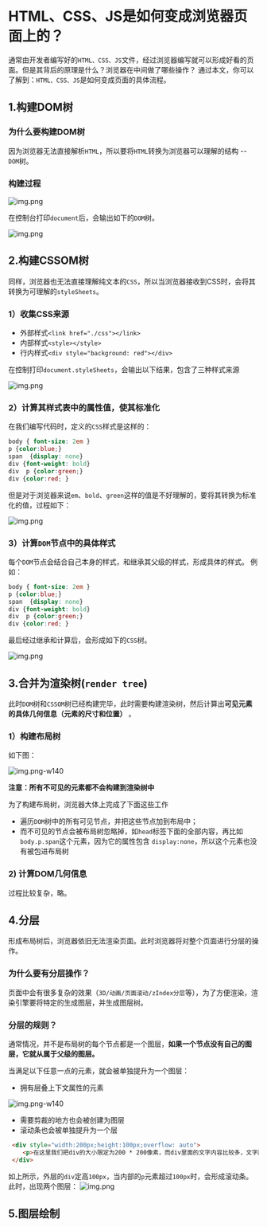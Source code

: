 # HTML、CSS、JS是如何变成浏览器页面上的？
通常由开发者编写好的`HTML、CSS、JS`文件，经过浏览器编写就可以形成好看的页面。但是其背后的原理是什么？浏览器在中间做了哪些操作？
通过本文，你可以了解到：`HTML、CSS、JS`是如何变成页面的具体流程。
## 1.构建DOM树
### 为什么要构建DOM树
因为浏览器无法直接解析`HTML`，所以要将`HTML`转换为浏览器可以理解的结构 -- `DOM`树。
### 构建过程
<div style="width:70%;">

![img.png](./img/img.png)
</div>

在控制台打印`document`后，会输出如下的`DOM`树。
<div style="width:70%;">

![img.png](./img/img2.png)
</div>

## 2.构建CSSOM树
同样，浏览器也无法直接理解纯文本的`CSS`，所以当浏览器接收到CSS时，会将其转换为可理解的`styleSheets`。
### 1）收集CSS来源
- 外部样式`<link href="./css"></link>`
- 内部样式`<style></style>`
- 行内样式`<div style="background: red"></div>`

在控制打印`document.styleSheets`，会输出以下结果，包含了三种样式来源
<div style="width:70%;">

![img.png](./img/img3.png)
</div>

### 2）计算其样式表中的属性值，使其标准化
在我们编写代码时，定义的`CSS`样式是这样的：
```css
body { font-size: 2em }
p {color:blue;}
span  {display: none}
div {font-weight: bold}
div  p {color:green;}
div {color:red; }
```
但是对于浏览器来说`em`、`bold`、`green`这样的值是不好理解的，要将其转换为标准化的值，过程如下：

<div style="width:70%;">

![img.png](./img/img4.png)
</div>

### 3）计算`DOM`节点中的具体样式
每个`DOM`节点会结合自己本身的样式，和继承其父级的样式，形成具体的样式。
例如：
```css
body { font-size: 2em }
p {color:blue;}
span  {display: none}
div {font-weight: bold}
div  p {color:green;}
div {color:red; }
```
最后经过继承和计算后，会形成如下的`CSS`树。
<div style="width:70%;">

![img.png](./img/img5.png)
</div>

## 3.合并为渲染树(`render tree`)
此时`DOM`树和`CSSOM`树已经构建完毕，此时需要构建渲染树，然后计算出**可见元素的具体几何信息（元素的尺寸和位置）** 。
### 1）构建布局树

如下图：
<div style="width:70%;">

![img.png-w140](./img/img6.png)
</div>

**注意：所有不可见的元素都不会构建到渲染树中**

为了构建布局树，浏览器大体上完成了下面这些工作
- 遍历`DOM`树中的所有可见节点，并把这些节点加到布局中；
- 而不可见的节点会被布局树忽略掉，如`head`标签下面的全部内容，再比如`body.p.span`这个元素，因为它的属性包含 `display:none`，所以这个元素也没有被包进布局树
### 2) 计算DOM几何信息
过程比较复杂，略。

## 4.分层
形成布局树后，浏览器依旧无法渲染页面。此时浏览器将对整个页面进行分层的操作。
### 为什么要有分层操作？
页面中会有很多复杂的效果（`3D/动画/页面滚动/zIndex分层`等），为了方便渲染，渲染引擎要将特定的生成图层，并生成图层树。
### 分层的规则？
通常情况，并不是布局树的每个节点都是一个图层，**如果一个节点没有自己的图层，它就从属于父级的图层。**

当满足以下任意一点的元素，就会被单独提升为一个图层：
- 拥有层叠上下文属性的元素
<div style="width:70%;">

![img.png-w140](./img/img7.png)
</div>

- 需要剪裁的地方也会被创建为图层
- 滚动条也会被单独提升为一个层
```html
 <div style="width:200px;height:100px;overflow: auto">
    <p>在这里我们把div的大小限定为200 * 200像素，而div里面的文字内容比较多，文字所显示的区域肯定会超出200 * 200的面积，这时候就产生了剪裁，渲染引擎会把裁剪文字内容的一部分用于显示在div区域，下图是运行时的执行结果</p>
 </div>
```  
如上所示，外层的`div`定高`100px`，当内部的`p`元素超过`100px`时，会形成滚动条。此时，出现两个图层：
![img.png](./img/img8.png)

## 5.图层绘制

